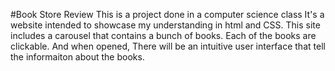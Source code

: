 #Book Store Review
This is a project done in a computer science class
It's a website intended to showcase my understanding in html and CSS.
This site includes a carousel that contains a bunch of books. Each of the books are clickable. And when opened, There will be an intuitive user interface that tell the informaiton about the books.
